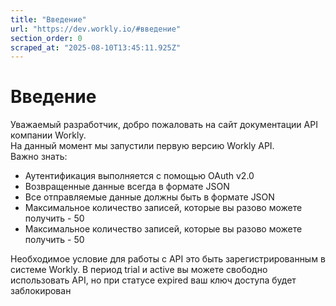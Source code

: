 ```yaml
---
title: "Введение"
url: "https://dev.workly.io/#введение"
section_order: 0
scraped_at: "2025-08-10T13:45:11.925Z"
---
```


# [](#Введение "Введение")Введение

Уважаемый разработчик, добро пожаловать на сайт документации API компании Workly.  
На данный момент мы запустили первую версию Workly API.  
Важно знать:

-   Аутентификация выполняется с помощью OAuth v2.0
-   Возвращенные данные всегда в формате JSON
-   Все отправляемые данные должны быть в формате JSON
-   Максимальное количество записей, которые вы разово можете получить - 50
-   Максимальное количество записей, которые вы разово можете получить - 50

  
Необходимое условие для работы с API это быть зарегистрированным в системе Workly. В период trial и active вы можете свободно использовать API, но при статусе expired ваш ключ доступа будет заблокирован